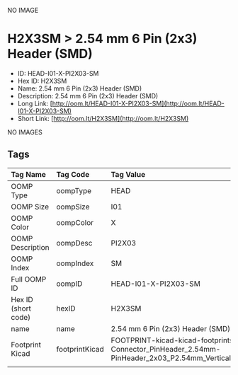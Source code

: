 


  
NO IMAGE  
# H2X3SM > 2.54 mm 6 Pin (2x3) Header (SMD)

- ID: HEAD-I01-X-PI2X03-SM
- Hex ID: H2X3SM
- Name: 2.54 mm 6 Pin (2x3) Header (SMD)
- Description: 2.54 mm 6 Pin (2x3) Header (SMD)
- Long Link: [http://oom.lt/HEAD-I01-X-PI2X03-SM](http://oom.lt/HEAD-I01-X-PI2X03-SM)
- Short Link: [http://oom.lt/H2X3SM](http://oom.lt/H2X3SM)
  
NO IMAGES  
## Tags
  

|Tag Name|Tag Code|Tag Value|
| :--- | :--- | :--- |
|OOMP Type|oompType|HEAD|
|OOMP Size|oompSize|I01|
|OOMP Color|oompColor|X|
|OOMP Description|oompDesc|PI2X03|
|OOMP Index|oompIndex|SM|
|Full OOMP ID|oompID|HEAD-I01-X-PI2X03-SM|
|Hex ID (short code)|hexID|H2X3SM|
|name|name|2.54 mm 6 Pin (2x3) Header (SMD)|
|Footprint Kicad|footprintKicad|FOOTPRINT-kicad-kicad-footprints-Connector_PinHeader_2.54mm-PinHeader_2x03_P2.54mm_Vertical_SMD|
||||
